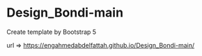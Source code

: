 # Design_Bondi-main
Create template  by Bootstrap 5

url => https://engahmedabdelfattah.github.io/Design_Bondi-main/
